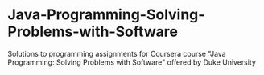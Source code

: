 # Java-Programming-Solving-Problems-with-Software
Solutions to programming assignments for Coursera course "Java Programming: Solving Problems with Software" offered by Duke University
